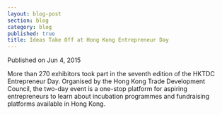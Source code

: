 ```yaml
---
layout: blog-post
section: blog
category: blog
published: true
title: Ideas Take Off at Hong Kong Entrepreneur Day
---
```

Published on Jun 4, 2015

More than 270 exhibitors took part in the seventh edition of the HKTDC Entrepreneur Day. Organised by the Hong Kong Trade Development Council, the two-day event is a one-stop platform for aspiring entrepreneurs to learn about incubation programmes and fundraising platforms available in Hong Kong.

